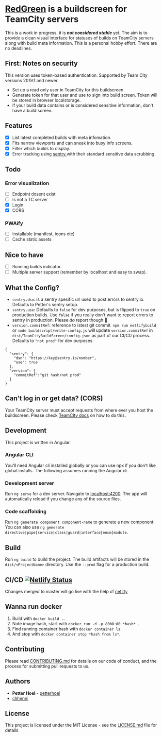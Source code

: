 # [RedGreen](https://redgreen.app) is a buildscreen for TeamCity servers
This is a work in progress, it is **_not considered stable_** yet. The aim is to provide a clean visual interface for statuses of builds on TeamCity servers along with build meta information. This is a personal hobby effort. There are no deadlines.

## First: Notes on security
This version uses token-based authentication. Supported by Team City versions 2019.1 and newer.
- Set up a read only user in TeamCity for this buildscreen.
- Generate token for that user and use to sign into build screen. Token will be stored in browser localstorage.
- If your build data contains or is considered sensitive information, don't have a build screen.

## Features
- [x] List latest completed builds with meta infomation.
- [x] Fits narrow viewports and can sneak into busy info screens.
- [x] Filter which builds to display.
- [x] Error tracking using [sentry ](https://sentry.io/) with their standard sensitive data scrubbing.

## Todo
### Error visualization    
- [ ] Endpoint dosent exist
- [ ] Is not a TC server
- [x] Login
- [x] CORS
### PWAify
- [ ] Installable (manifest, icons etc)
- [ ] Cache static assets

## Nice to have
- [ ] Running builds indicator.
- [ ] Multiple server support (remember by localhost and easy to swap).

## What the Config?
- `sentry.dsn`: is a sentry spesific url used to post errors to sentry.io. Defaults to Petter's sentry setup.
- `sentry.use`:  Defaults to `false` for dev purposes, but is flipped to `true` on production builds. Use `false` if you really don't want to report errors to sentry in production. Please _*do*_ report though 🙏.
- `version.commitRef`: reference to latest git commit. `npm run netlifybuild` or `node buildscript/write-config.js` will update `version.commitRef` in `dist/TeamCityBuildScreen/config.json` as part of our CI/CD process. Defaults to `"not prod"` for dev purposes.
```
{
  "sentry": {
    "dsn": "https://key@sentry.io/number",
    "use": true
  },
  "version": {
    "commitRef":"git hash/not prod"
  }
}

```

## Can't log in or get data? (CORS)
Your TeamCity server must accept requests from where ever you host the buildscreen. Please check [TeamCity docs](https://confluence.jetbrains.com/display/TCD18/REST+API#RESTAPI-CORSSupport) on how to do this.

## Development
This project is written in Angular.

### Angular CLI
You'll need Angular cli installed globally or you can use npx if you don't like global installs. The following assumes running the Angular cli.

### Development server
Run `ng serve` for a dev server. Navigate to [localhost:4200](http://localhost:4200/). The app will automatically reload if you change any of the source files.

### Code scaffolding
Run `ng generate component component-name` to generate a new component. You can also use `ng generate directive|pipe|service|class|guard|interface|enum|module`.

## Build
Run `ng build` to build the project. The build artifacts will be stored in the `dist/<ProjectName>` directory. Use the `--prod` flag for a production build.

## CI/CD [![Netlify Status](https://api.netlify.com/api/v1/badges/ad6c1e2f-621d-4c6d-b9e8-77ee005f8294/deploy-status)](https://app.netlify.com/sites/redgreen/deploys)
Changes merged to master will go live with the help of [netlify](https://netlify.com)

## Wanna run docker
1. Build with `docker build .`.
1. Note image hash, start with `docker run -d -p 8008:80 *hash* `.
1. Find running container hash with `docker container ls`.
1. And stop with `docker container stop *hash from ls*`.

## Contributing
Please read [CONTRIBUTING.md](CONTRIBUTING.md) for details on our code of conduct, and the process for submitting pull requests to us.

## Authors
* **Petter Hoel** - [petterhoel](https://github.com/petterhoel/)
* [chhenni](https://github.com/chhenni)

## License
This project is licensed under the MIT License - see the [LICENSE.md](LICENSE.md) file for details
